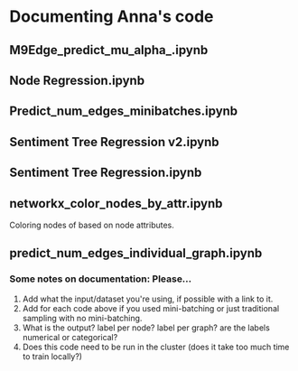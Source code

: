 # Documenting Anna's code

## M9Edge_predict_mu_alpha_.ipynb

## Node Regression.ipynb

## Predict_num_edges_minibatches.ipynb

## Sentiment Tree Regression v2.ipynb

## Sentiment Tree Regression.ipynb

## networkx_color_nodes_by_attr.ipynb
Coloring nodes of based on node attributes.

## predict_num_edges_individual_graph.ipynb


### Some notes on documentation: Please...
1. Add what the input/dataset you're using, if possible with a link to it.
2. Add for each code above if you used mini-batching or just traditional sampling with no mini-batching.
3. What is the output? label per node? label per graph? are the labels numerical or categorical?
4. Does this code need to be run in the cluster (does it take too much time to train locally?)
